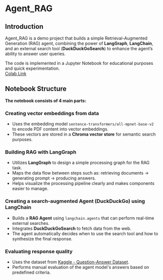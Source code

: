# Agent_RAG

## Introduction

Agent_RAG is a demo project that builds a simple Retrieval-Augmented Generation (RAG) agent, combining the power of **LangGraph**, **LangChain**, and an external search tool (**DuckDuckGoSearch**) to enhance the agent’s ability to answer user queries.

The code is implemented in a Jupyter Notebook for educational purposes and quick experimentation.  
[Colab Link](https://colab.research.google.com/drive/1GLlEQ04ULiJP03Pbo7jCFcIvR9kDuz-4?usp=sharing)

## Notebook Structure

**The notebook consists of 4 main parts:**

### Creating vector embeddings from data
- Uses the embedding model `sentence-transformers/all-mpnet-base-v2` to encode PDF content into vector embeddings.
- These vectors are stored in a **Chroma vector store** for semantic search purposes.

### Building RAG with LangGraph
- Utilizes **LangGraph** to design a simple processing graph for the RAG task.
- Maps the data flow between steps such as: retrieving documents → generating prompt → producing answers.
- Helps visualize the processing pipeline clearly and makes components easier to manage.

### Creating a search-augmented Agent (DuckDuckGo) using LangChain
- Builds a **RAG Agent** using `langchain.agents` that can perform real-time external searches.
- Integrates **DuckDuckGoSearch** to fetch data from the web.
- The agent automatically decides when to use the search tool and how to synthesize the final response.

### Evaluating response quality
- Uses the dataset from [Kaggle - Question-Answer Dataset](https://www.kaggle.com/datasets/rtatman/questionanswer-dataset).
- Performs manual evaluation of the agent model's answers based on predefined criteria.
